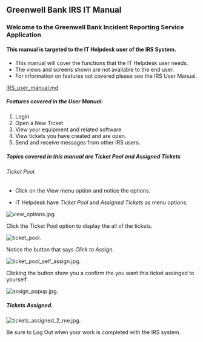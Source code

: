 ## Greenwell Bank IRS IT Manual

### Welcome to the Greenwell Bank Incident Reporting Service Application
#### This manual is targeted to the IT Helpdesk user of the IRS System.

- This manual will cover the functions that the IT Helpdesk user needs.
- The views and screens shown are not available to the end user.
- For information on features not covered please see the IRS User Manual.

[IRS_user_manual.md](https://github.com/mkSol/CTEC227-Project/blob/master/IRS_user_manual.md).

##### Features covered in the User Manual:
 1. Login
 2. Open a New Ticket
 3. View your equipment and related software
 4. View tickets you have created and are open.
 5. Send and receive messages from other IRS users.

##### Topics covered in this manual are *Ticket Pool* and *Assigned Tickets*

###### Ticket Pool.

* Click on the View menu option and notice the options.
- IT Helpdesk have _Ticket Pool_ and _Assigned Tickets_ as menu options.

![view_options.jpg](https://raw.githubusercontent.com/mkSol/CTEC227-Project/master/manual_images/it_crowd/view_options.jpg).

Click the Ticket Pool option to display the all of the tickets.

![ticket_pool](https://raw.githubusercontent.com/mkSol/CTEC227-Project/master/manual_images/it_crowd/ticket_pool.jpg).

Notice the button that says _Click to Assign_.

![ticket_pool_self_assign.jpg](https://raw.githubusercontent.com/mkSol/CTEC227-Project/master/manual_images/it_crowd/ticket_pool_self_assign.jpg).

Clicking the button show you a confirm the you want this ticket assinged to yourself.

![assign_popup.jpg](https://raw.githubusercontent.com/mkSol/CTEC227-Project/master/manual_images/it_crowd/assign_popup.jpg).

##### Tickets Assigned.

![tickets_assigned_2_me.jpg](https://raw.githubusercontent.com/mkSol/CTEC227-Project/master/manual_images/it_crowd/tickets_assigned_2_me.jpg).





Be sure to Log Out when your work is completed with the IRS system.